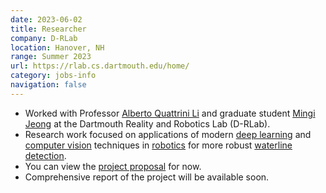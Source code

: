 ```yaml
---
date: 2023-06-02
title: Researcher
company: D-RLab
location: Hanover, NH
range: Summer 2023
url: https://rlab.cs.dartmouth.edu/home/
category: jobs-info
navigation: false
---
```


- Worked with Professor [Alberto Quattrini Li][quattrini-li] and graduate student
  [Mingi Jeong][mingi-jeong] at the Dartmouth Reality and Robotics Lab (D-RLab).
- Research work focused on applications of modern [deep learning][deep-learning] and [computer vision][computer-vision]
  techniques in [robotics][robotics] for more robust [waterline detection][waterline-detection].
- You can view the [project proposal][project-proposal] for now.
- Comprehensive report of the project will be available soon.

[quattrini-li]: https://web.cs.dartmouth.edu/people/alberto-quattrini-li
[mingi-jeong]: https://mingijeong.github.io/

[computer-vision]: https://en.wikipedia.org/wiki/Computer_vision
[deep-learning]: https://en.wikipedia.org/wiki/Deep_learning
[robotics]: https://en.wikipedia.org/wiki/Robotics
[waterline-detection]: https://en.wikipedia.org/wiki/Waterline

[project-proposal]: https://github.com/siavava/waterline-detection/blob/main/waterline-detection/00-proposal/main.pdf
